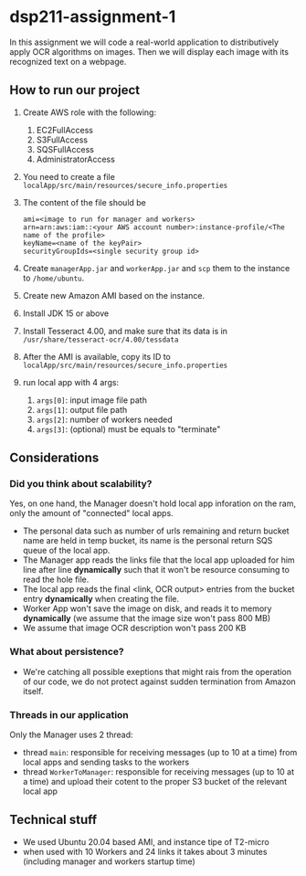 # dsp211-assignment-1
In this assignment we will code a real-world application to distributively apply OCR algorithms on images. Then we will display each image with its recognized text on a webpage.

## How to run our project
1. Create AWS role with the following:
   1. EC2FullAccess
   2. S3FullAccess
   3. SQSFullAccess
   4. AdministratorAccess
   
2. You need to create a file `localApp/src/main/resources/secure_info.properties`
3. The content of the file should be
    ```properties
    ami=<image to run for manager and workers>
    arn=arn:aws:iam::<your AWS account number>:instance-profile/<The name of the profile>
    keyName=<name of the keyPair>
    securityGroupIds=<single security group id>
   ```
4. Create `managerApp.jar` and `workerApp.jar` and `scp` them to the instance to `/home/ubuntu`.
5. Create new Amazon AMI based on the instance.
6. Install JDK 15 or above
7. Install Tesseract 4.00, and make sure that its data is in `/usr/share/tesseract-ocr/4.00/tessdata`
8. After the AMI is available, copy its ID to `localApp/src/main/resources/secure_info.properties`
9. run local app with 4 args:
   1. `args[0]`: input image file path
   2. `args[1]`: output file path
   3. `args[2]`: number of workers needed
   4. `args[3]`: (optional) must be equals to "terminate"
## Considerations
### Did you think about scalability?
Yes, on one hand, the Manager doesn't hold local app inforation on the ram, only the amount of "connected" local apps.
- The personal data such as number of urls remaining and return bucket name are held in temp bucket, its name is the personal return SQS queue of the local app.
- The Manager app reads the links file that the local app uploaded for him line after line **dynamically** such that it won't be resource consuming to read the hole file.
- The local app reads the final <link, OCR output> entries from the bucket entry **dynamically** when creating the file.
- Worker App won't save the image on disk, and reads it to memory **dynamically** (we assume that the image size won't pass 800 MB)
- We assume that image OCR description won't pass 200 KB
### What about persistence?
- We're catching all possible exeptions that might rais from the operation of our code, we do not protect against sudden termination from Amazon itself.
### Threads in our application
Only the Manager uses 2 thread:
- thread `main`: responsible for receiving messages (up to 10 at a time) from local apps and sending tasks to the workers
- thread `WorkerToManager`: responsible for receiving messages (up to 10 at a time) and upload their cotent to the proper S3 bucket of the relevant local app
## Technical stuff
- We used Ubuntu 20.04 based AMI, and instance tipe of T2-micro
- when used with 10 Workers and 24 links it takes about 3 minutes (including manager and workers startup time)
